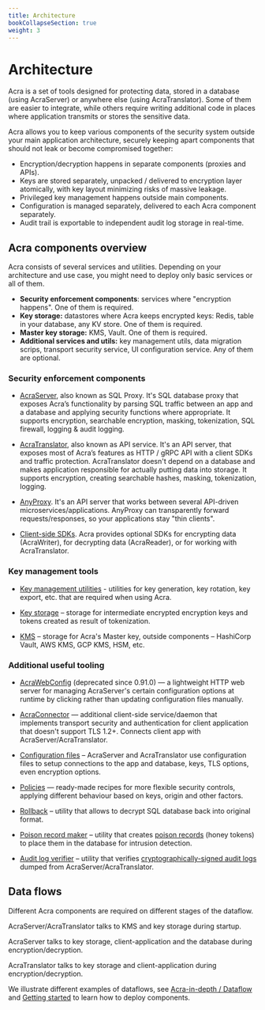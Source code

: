 ```yaml
---
title: Architecture
bookCollapseSection: true
weight: 3
---
```


# Architecture

Acra is a set of tools designed for protecting data, stored in a database (using AcraServer) or anywhere else (using AcraTranslator).
Some of them are easier to integrate, while others require writing additional code in places where application transmits or stores the sensitive data.


Acra allows you to keep various components of the security system outside your main application architecture, securely keeping apart components that should not leak or become compromised together:

* Encryption/decryption happens in separate components (proxies and APIs).
* Keys are stored separately, unpacked / delivered to encryption layer atomically, with key layout minimizing risks of massive leakage. 
* Privileged key management happens outside main components.
* Configuration is managed separately, delivered to each Acra component separately. 
* Audit trail is exportable to independent audit log storage in real-time. 


## Acra components overview

Acra consists of several services and utilities. Depending on your architecture and use case, you might need to deploy only basic services or all of them.

* **Security enforcement components**: services where "encryption happens". One of them is required.
* **Key storage:** datastores where Acra keeps encrypted keys: Redis, table in your database, any KV store. One of them is required.
* **Master key storage:** KMS, Vault. One of them is required.
* **Additional services and utils:** key management utils, data migration scrips, transport security service, UI configuration service. Any of them are optional.

### Security enforcement components

* [AcraServer](/acra/acra-in-depth/architecture/acraserver/), also known as SQL Proxy. It's SQL database proxy that exposes Acra’s functionality by parsing SQL traffic between an app and a database and applying security functions where appropriate. It supports encryption, searchable encryption, masking, tokenization, SQL firewall, logging & audit logging.

* [AcraTranslator](/acra/acra-in-depth/architecture/acratranslator/), also known as API service. It's an API server, that exposes most of Acra’s features as HTTP / gRPC API with a client SDKs and traffic protection. AcraTranslator doesn't depend on a database and makes application responsible for actually putting data into storage. It supports encryption, creating searchable hashes, masking, tokenization, logging.

* [AnyProxy](/acra/acra-in-depth/architecture/anyproxy/). It's an API server that works between several API-driven microservices/applications. AnyProxy can transparently forward requests/responses, so your applications stay "thin clients".

* [Client-side SDKs](/acra/acra-in-depth/architecture/sdks/). Acra provides optional SDKs for encrypting data (AcraWriter), for decrypting data (AcraReader), or for working with AcraTranslator.


### Key management tools

* [Key management utilities](/acra/security-controls/key-management/) - utilities for key generation, key rotation, key export, etc. that are required when using Acra.

* [Key storage](/acra/acra-in-depth/architecture/key-storage-and-kms/) – storage for intermediate encrypted encryption keys and tokens created as result of tokenization.

* [KMS](/acra/acra-in-depth/architecture/key-storage-and-kms/) – storage for Acra's Master key, outside components – HashiCorp Vault, AWS KMS, GCP KMS, HSM, etc.



### Additional useful tooling

* [AcraWebConfig](/acra/configuring-maintaining/general-configuration/acra-webconfig/) (deprecated since 0.91.0) — a lightweight HTTP web server for managing AcraServer's certain configuration options at runtime by clicking rather than updating configuration files manually.

* [AcraConnector](/acra/security-controls/transport-security/acra-connector) — additional client-side service/daemon that implements transport security and authentication for client application that doesn't support TLS 1.2+. Connects client app with AcraServer/AcraTranslator.

* [Configuration files](/acra/configuring-maintaining/general-configuration/) – AcraServer and AcraTranslator use configuration files to setup connections to the app and database, keys, TLS options, even encryption options.

* [Policies](/acra/configuring-maintaining/policies-enterprise/) — ready-made recipes for more flexible security controls, applying different behaviour based on keys, origin and other factors.

* [Rollback](/acra/configuring-maintaining/general-configuration/acra-rollback/) – utility that allows to decrypt SQL database back into original format.

* [Poison record maker](/acra/configuring-maintaining/general-configuration/acra-poisonrecordmaker/) – utility that creates [poison records](/acra/security-controls/intrusion-detection/) (honey tokens) to place them in the database for intrusion detection.

* [Audit log verifier](/acra/configuring-maintaining/general-configuration/acra-log-verifier/) – utility that verifies [cryptographically-signed audit logs](/acra/security-controls/security-logging-and-events/audit-logging/) dumped from AcraServer/AcraTranslator.


## Data flows

Different Acra components are required on different stages of the dataflow.

AcraServer/AcraTranslator talks to KMS and key storage during startup.

AcraServer talks to key storage, client-application and the database during encryption/decryption.

AcraTranslator talks to key storage and client-application during encryption/decryption.

We illustrate different examples of dataflows, see [Acra-in-depth / Dataflow](/acra/acra-in-depth/data-flow/) and [Getting started](/acra/getting-started/) to learn how to deploy components.

